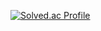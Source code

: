 [![Solved.ac Profile](http://mazassumnida.wtf/api/v2/generate_badge?boj=ajseankim)](https://solved.ac/ajseankim/)

<!---
ajseonkim/ajseonkim is a ✨ special ✨ repository because its `README.md` (this file) appears on your GitHub profile.
You can click the Preview link to take a look at your changes.
--->
